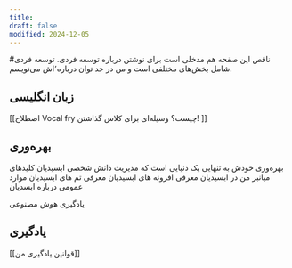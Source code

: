 ```yaml
---
title: 
draft: false
modified: 2024-12-05
---
```

#ناقص 
این صفحه هم مدخلی است برای نوشتن درباره توسعه فردی. توسعه فردی شامل بخش‌های مختلفی است و من  در حد توان درباره٬اش می‌نویسم.
## زبان انگلیسی
[[اصطلاح Vocal fry چیست؟ وسیله‌ای برای کلاس گذاشتن! ]]
## بهره‌وری
بهره‌وری خودش به تنهایی یک دنیایی است که 
مدیریت دانش شخصی
ابسیدیان
	کلیدهای میانبر من در ابسیدیان
	معرفی افزونه های ابسیدیان
	معرفی تم های ابسیدیان
	موارد عمومی درباره ابسدیان

یادگیری 
هوش مصنوعی  
## یادگیری
[[قوانین یادگیری من]]
